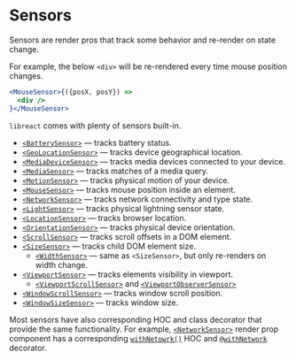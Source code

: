 # Sensors

Sensors are render pros that track some behavior and re-render on state change.

For example, the below `<div>` will be re-rendered every time mouse position changes.

```jsx
<MouseSensor>{({posX, posY}) =>
  <div />
}</MouseSensor>
```

`libreact` comes with plenty of sensors built-in.

  - [`<BatterySensor>`](./BatterySensor.md) &mdash; tracks battery status.
  - [`<GeoLocationSensor>`](./GeoLocationSensor.md) &mdash; tracks device geographical location.
  - [`<MediaDeviceSensor>`](./MediaDeviceSensor.md) &mdash; tracks media devices connected to your device.
  - [`<MediaSensor>`](./MediaSensor.md) &mdash; tracks matches of a media query.
  - [`<MotionSensor>`](./MotionSensor.md) &mdash; tracks physical motion of your device.
  - [`<MouseSensor>`](./MouseSensor.md) &mdash; tracks mouse position inside an element.
  - [`<NetworkSensor>`](./NetworkSensor.md) &mdash; tracks network connectivity and type state.
  - [`<LightSensor>`](./LightSensor.md) &mdash; tracks physical lightning sensor state.
  - [`<LocationSensor>`](./LocationSensor.md) &mdash; tracks browser location.
  - [`<OrientationSensor>`](./OrientationSensor.md) &mdash; tracks physical device orientation.
  - [`<ScrollSensor>`](./ScrollSensor.md) &mdash; tracks scroll offsets in a DOM element.
  - [`<SizeSensor>`](./SizeSensor.md) &mdash; tracks child DOM element size.
    - [`<WidthSensor>`](./WidthSensor.md) &mdash; same as `<SizeSensor>`, but only re-renders on width change.
  - [`<ViewportSensor>`](./ViewportSensor.md) &mdash; tracks elements visibility in viewport.
    - [`<ViewportScrollSensor>`](./ViewportSensor.md#viewportscrollsensor) and [`<ViewportObserverSensor>`](./ViewportSensor.md#viewportobserversensor)
  - [`<WindowScrollSensor>`](./WindowScrollSensor.md) &mdash; tracks window scroll position.
  - [`<WindowSizeSensor>`](./WindowSizeSensor.md) &mdash; tracks window size.

Most sensors have also corresponding HOC and class decorator that provide the same functionality.
For example, [`<NetworkSensor>`](./NetworkSensor.md) render prop component has a corresponding [`withNetowrk()`](./NetworkSensor.md#withnetwork-hoc) HOC and
[`@withNetwork`](./NetworkSensor.md#withnetwork-decorator) decorator.
